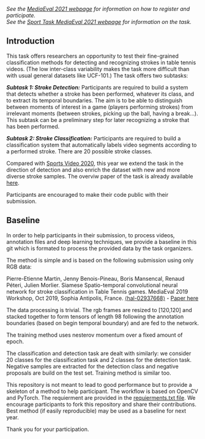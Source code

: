 <!-- # please respect the structure below-->
*See the [MediaEval 2021 webpage](https://multimediaeval.github.io/editions/2021/) for information on how to register and participate.* <br>
*See the [Sport Task MediaEval 2021 webpage](https://multimediaeval.github.io/editions/2021/tasks/sportsvideo/) for information on the task.*

## Introduction
This task offers researchers an opportunity to test their fine-grained classification methods for detecting and recognizing strokes in table tennis videos. (The low inter-class variability makes the task more difficult than with usual general datasets like UCF-101.) The task offers two subtasks:

***Subtask 1: Stroke Detection:*** Participants are required to build a system that detects whether a stroke has been performed, whatever its class, and to extract its temporal boundaries. The aim is to be able to distinguish between moments of interest in a game (players performing strokes) from irrelevant moments (between strokes, picking up the ball, having a break…). This subtask can be a preliminary step for later recognizing a stroke that has been performed. 

***Subtask 2: Stroke Classification:*** Participants are required to build a classification system that automatically labels video segments according to a performed stroke. There are 20 possible stroke classes. 

Compared with [Sports Video 2020](https://multimediaeval.github.io/editions/2020/tasks/sportsvideo/), this year we extend the task in the direction of detection and also enrich the dataset with new and more diverse stroke samples. The overviw paper of the task is already available [here](https://www.labri.fr/projet/AIV/MediaEval/Sports_Video_Task_2021.pdf).

Participants are encouraged to make their code public with their submission.

## Baseline
In order to help participants in their submission, to process videos, annotation files and deep learning techniques, we provide a baseline in this git which is formated to process the provided data by the task organizers.

The method is simple and is based on the following submission using only RGB data:

Pierre-Etienne Martin, Jenny Benois-Pineau, Boris Mansencal, Renaud Péteri, Julien Morlier. Siamese Spatio-temporal convolutional neural network for stroke classification in Table Tennis games. MediaEval 2019 Workshop, Oct 2019, Sophia Antipolis, France. [⟨hal-02937668⟩](https://hal.archives-ouvertes.fr/hal-02937668) - [Paper here](https://hal.archives-ouvertes.fr/hal-02937668/document)

The data processing is trivial. The rgb frames are resized to [120,120] and stacked together to form tensors of length 98 following the annotation boundaries (based on begin temporal boundary) and are fed to the network.

The training method uses nesterov momentum over a fixed amount of epoch.

The classification and detection task are dealt with similarly: we consider 20 classes for the classification task and 2 classes for the detection task. Negative samples are extracted for the detection class and negative proposals are build on the test set.
Training method is similar too.

This repository is not meant to lead to good performance but to provide a skeleton of a method to help participant. The workflow is based on OpenCV and PyTorch. The requierment are provided in the [requierments.txt file](requirements.txt). We encourage participants to fork this repository and share their contributions. Best method (if easily reproducible) may be used as a baseline for next year.

Thank you for your participation.
